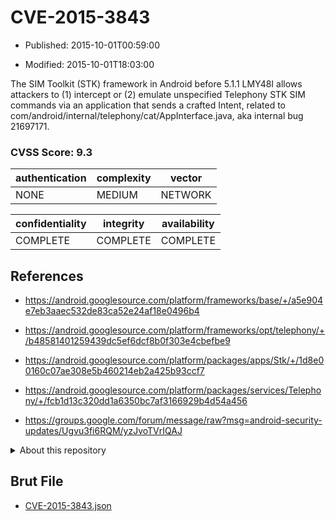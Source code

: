 # CVE-2015-3843

- Published: 2015-10-01T00:59:00

- Modified: 2015-10-01T18:03:00

The SIM Toolkit (STK) framework in Android before 5.1.1 LMY48I allows attackers to (1) intercept or (2) emulate unspecified Telephony STK SIM commands via an application that sends a crafted Intent, related to com/android/internal/telephony/cat/AppInterface.java, aka internal bug 21697171.

### CVSS Score: **9.3**

| authentication | complexity | vector |
| --- | --- | --- |
| NONE | MEDIUM | NETWORK |

| confidentiality | integrity | availability |
| --- | --- | --- |
| COMPLETE | COMPLETE | COMPLETE |

## References

* https://android.googlesource.com/platform/frameworks/base/+/a5e904e7eb3aaec532de83ca52e24af18e0496b4

* https://android.googlesource.com/platform/frameworks/opt/telephony/+/b48581401259439dc5ef6dcf8b0f303e4cbefbe9

* https://android.googlesource.com/platform/packages/apps/Stk/+/1d8e00160c07ae308e5b460214eb2a425b93ccf7

* https://android.googlesource.com/platform/packages/services/Telephony/+/fcb1d13c320dd1a6350bc7af3166929b4d54a456

* https://groups.google.com/forum/message/raw?msg=android-security-updates/Ugvu3fi6RQM/yzJvoTVrIQAJ

<details>
<summary>About this repository</summary> 

  This repository is part of the project [Live Hack CVE](https://github.com/Live-Hack-CVE). Main website can be found [www.live-hack.org](https://www.live-hack.org) 
  
  Made by [Sn0wAlice](https://github.com/Sn0wAlice) for the people that care about security and need to have a feed of the latest CVEs. Hope you enjoy it, don't forget to star the repo and follow me on [Twitter](https://twitter.com/Sn0wAlice) and [Github](https://github.com/Sn0wAlice). And that is my [personnal website](https://www.alice-snow.me/)

  - [Home Page](https://github.com/Live-Hack-CVE)
  - [Framework](https://github.com/Live-Hack-CVE/cve-framework)
  - [CVE database](https://github.com/Live-Hack-CVE/full_database)
  - [Changelog](https://github.com/Live-Hack-CVE/Changelog)
</details>

## Brut File

* [CVE-2015-3843.json](https://raw.githubusercontent.com/Live-Hack-CVE/full_database/main/cves/2015/CVE-2015-3843.json)

